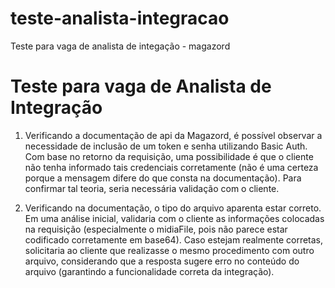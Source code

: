 # teste-analista-integracao

Teste para vaga de analista de integação - magazord


# Teste para vaga de Analista de Integração

1. Verificando a documentação de api da Magazord, é possível observar a necessidade de inclusão de um token e senha utilizando Basic Auth. Com base no retorno da requisição, uma possibilidade é que o cliente não tenha informado tais credenciais corretamente (não é uma certeza porque a mensagem difere do que consta na documentação). Para confirmar tal teoria, seria necessária validação com o cliente.

2. Verificando na documentação, o tipo do arquivo aparenta estar correto. Em uma análise inicial, validaria com o cliente as informações colocadas na requisição (especialmente o midiaFile, pois não parece estar codificado corretamente em base64). Caso estejam realmente corretas, solicitaria ao cliente que realizasse o mesmo procedimento com outro arquivo, considerando que a resposta sugere erro no conteúdo do arquivo (garantindo a funcionalidade correta da integração). 